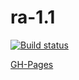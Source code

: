 # ra-1.1

[![Build status](https://ci.appveyor.com/api/projects/status/4twq3b68brjuv35c?svg=true)](https://ci.appveyor.com/project/i-hit/ra-1-1)

[GH-Pages](https://i-hit.github.io/ra-1.1/)
